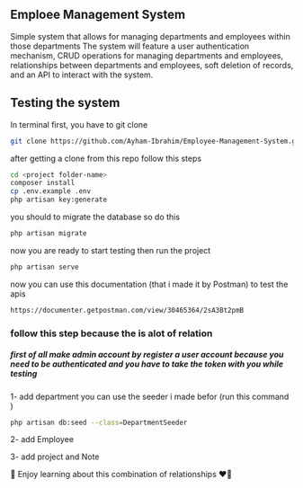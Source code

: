 
## Emploee Management System
Simple system that allows for managing departments and employees within those departments
The system will feature a user authentication mechanism, CRUD operations for managing departments and employees, relationships between departments and employees, soft deletion of records, and an API to interact with the system.


## Testing the system 
In terminal 
first, you have to git clone
```bash
git clone https://github.com/Ayham-Ibrahim/Employee-Management-System.git
```

after getting a clone from this repo follow this steps

```bash
cd <project folder-name>
composer install
cp .env.example .env
php artisan key:generate

```
you should to migrate the database so do this 
```bash
php artisan migrate
```
now you are ready to start testing
then run the project 
```bash
php artisan serve
```

now you can use this documentation (that i made it by Postman) to test the apis
```bash
https://documenter.getpostman.com/view/30465364/2sA3Bt2pmB
```
### follow this step because the is alot of relation 
##### first of all make admin account by register a user account because you need to be authenticated and you have to take the token with you while testing 
1- add department 
you can use the seeder i made befor (run this command )
```bash
php artisan db:seed --class=DepartmentSeeder
```
2- add Employee

3- add project and Note 

:monocle_face: Enjoy learning about this combination of relationships  :heart_on_fire:


